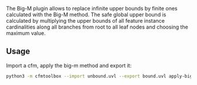 The Big-M plugin allows to replace infinite upper bounds by finite ones calculated with the Big-M method.
The safe global upper bound is calculated by multiplying the upper bounds of all feature instance cardinalities along all branches from root to all leaf nodes and choosing the maximum value.

## Usage

Import a cfm, apply the big-m method and export it:

```bash
python3 -m cfmtoolbox --import unbound.uvl --export bound.uvl apply-big-m
```
